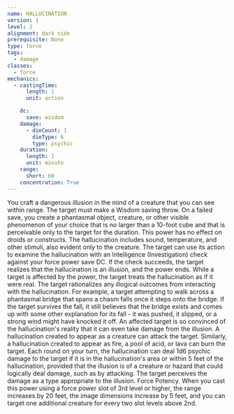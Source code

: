 ```yaml
---
name: HALLUCINATION
version: 1
level: 2
alignment: dark side
prerequisite: None
type: force
tags:
  - damage
classes:
  - force
mechanics:
  - castingTime:
      length: 1
      unit: action

    dc:
      save: wisdom
    damage:
      - dieCount: 1
        dieType: 6
        type: psychic
    duration:
      length: 1
      unit: minute
    range:
      short: 60
    concentration: True
---
```

You craft a dangerous illusion in the mind of a
creature that you can see within range. The target
must make a Wisdom saving throw. On a failed save,
you create a phantasmal object, creature, or other
visible phenomenon of your choice that is no larger
than a 10-foot cube and that is perceivable only to the
target for the duration. This power has no effect on
droids or constructs.
The hallucination includes sound, temperature, and
other stimuli, also evident only to the creature.
The target can use its action to examine the
hallucination with an Intelligence (Investigation) check
against your force power save DC. If the check
succeeds, the target realizes that the hallucination is an
illusion, and the power ends.
While a target is affected by the power, the target
treats the hallucination as if it were real. The target
rationalizes any illogical outcomes from interacting
with the hallucination. For example, a target
attempting to walk across a phantasmal bridge that
spans a chasm falls once it steps onto the bridge. If the
target survives the fall, it still believes that the bridge
exists and comes up with some other explanation for
its fall - it was pushed, it slipped, or a strong wind
might have knocked it off.
An affected target is so convinced of the
hallucination's reality that it can even take damage
from the illusion. A hallucination created to appear as a
creature can attack the target. Similarly, a hallucination
created to appear as fire, a pool of acid, or lava can
burn the target. Each round on your turn, the
hallucination can deal 1d6 psychic damage to the
target if it is in the hallucination's area or within 5 feet
of the hallucination, provided that the illusion is of a
creature or hazard that could logically deal damage,
such as by attacking. The target perceives the damage
as a type appropriate to the illusion.
Force Potency. When you cast this power using a
force power slot of 3rd level or higher, the range
increases by 20 feet, the image dimensions increase by
5 feet, and you can target one additional creature for
every two slot levels above 2nd.

    
